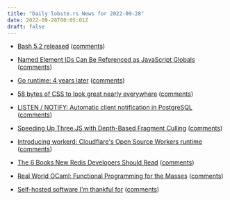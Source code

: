 ```yaml
---
title: "Daily lobste.rs News for 2022-09-28"
date: 2022-09-28T00:05:01Z
draft: false
---
```






- [Bash 5.2 released](https://lwn.net/Articles/909596/)
  ([comments](https://lobste.rs/s/dceccl/bash_5_2_released))



- [Named Element IDs Can Be Referenced as JavaScript Globals](https://css-tricks.com/named-element-ids-can-be-referenced-as-javascript-globals/)
  ([comments](https://lobste.rs/s/cjcvpz/named_element_ids_can_be_referenced_as))



- [Go runtime: 4 years later](https://go.dev/blog/go119runtime)
  ([comments](https://lobste.rs/s/tr8kbm/go_runtime_4_years_later))



- [58 bytes of CSS to look great nearly everywhere](https://gist.github.com/JoeyBurzynski/617fb6201335779f8424ad9528b72c41)
  ([comments](https://lobste.rs/s/fvqmm4/58_bytes_css_look_great_nearly_everywhere))



- [LISTEN / NOTIFY: Automatic client notification in PostgreSQL](https://www.cybertec-postgresql.com/en/listen-notify-automatic-client-notification-in-postgresql/)
  ([comments](https://lobste.rs/s/hf3bnm/listen_notify_automatic_client))



- [Speeding Up Three.JS with Depth-Based Fragment Culling](https://cprimozic.net/blog/depth-based-fragment-culling-webgl/)
  ([comments](https://lobste.rs/s/kbogat/speeding_up_three_js_with_depth_based))



- [Introducing workerd: Cloudflare's Open Source Workers runtime](https://blog.cloudflare.com/workerd-open-source-workers-runtime/)
  ([comments](https://lobste.rs/s/61pglt/introducing_workerd_cloudflare_s_open))



- [The 6 Books New Redis Developers Should Read](https://redis.com/blog/6-books-new-redis-developers-should-read/)
  ([comments](https://lobste.rs/s/ee3nqg/6_books_new_redis_developers_should_read))



- [Real World OCaml: Functional Programming for the Masses](https://www.cambridge.org/core/books/real-world-ocaml-functional-programming-for-the-masses/052E4BCCB09D56A0FE875DD81B1ED571)
  ([comments](https://lobste.rs/s/mhg1fm/real_world_ocaml_functional_programming))



- [Self-hosted software I'm thankful for](https://garrit.xyz/posts/2022-09-26-self-hosted-software-im-thankful-for)
  ([comments](https://lobste.rs/s/6tbcnu/self_hosted_software_i_m_thankful_for))


